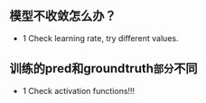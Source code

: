 ## 模型不收敛怎么办？
* 1 Check learning rate, try different values.

## 训练的pred和groundtruth`部分`不同
* 1 Check activation functions!!!
